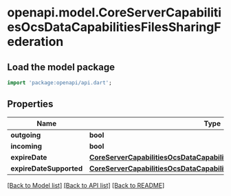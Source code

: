 # openapi.model.CoreServerCapabilitiesOcsDataCapabilitiesFilesSharingFederation

## Load the model package
```dart
import 'package:openapi/api.dart';
```

## Properties
Name | Type | Description | Notes
------------ | ------------- | ------------- | -------------
**outgoing** | **bool** |  | [optional] 
**incoming** | **bool** |  | [optional] 
**expireDate** | [**CoreServerCapabilitiesOcsDataCapabilitiesFilesSharingPublicExpireDate**](CoreServerCapabilitiesOcsDataCapabilitiesFilesSharingPublicExpireDate.md) |  | [optional] 
**expireDateSupported** | [**CoreServerCapabilitiesOcsDataCapabilitiesFilesSharingPublicExpireDate**](CoreServerCapabilitiesOcsDataCapabilitiesFilesSharingPublicExpireDate.md) |  | [optional] 

[[Back to Model list]](../README.md#documentation-for-models) [[Back to API list]](../README.md#documentation-for-api-endpoints) [[Back to README]](../README.md)


